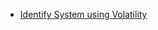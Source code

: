 * [Identify System using Volatility](https://andreafortuna.org/2017/06/25/volatility-my-own-cheatsheet-part-1-image-identification/)
